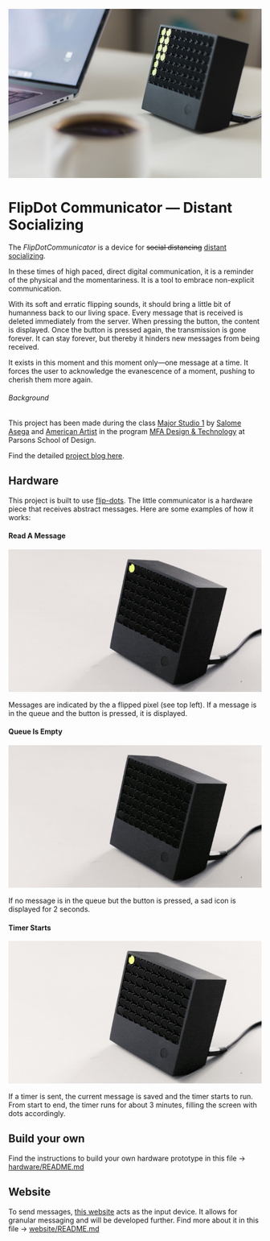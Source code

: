 ![FlipDot Communicator](docs/hero.jpg)

# FlipDot Communicator — Distant Socializing

The *FlipDotCommunicator* is a device for ~~social distancing~~ [distant socializing](https://zirkus-zirkus.com/products/not-alone-bandana).

In these times of high paced, direct digital communication, it is a reminder of the physical and the momentariness. It is a tool to embrace non-explicit communication.

With its soft and erratic flipping sounds, it should bring a little bit of humanness back to our living space. Every message that is received is deleted immediately from the server. When pressing the button, the content is displayed. Once the button is pressed again, the transmission is gone forever. It can stay forever, but thereby it hinders new messages from being received.

It exists in this moment and this moment only—one message at a time. It forces the user to acknowledge the evanescence of a moment, pushing to cherish them more again.

###### Background

This project has been made during the class [Major Studio 1](https://courses.newschool.edu/courses/PGTE5200/1588/) by [Salome Asega](http://www.salome.zone) and [American Artist](https://americanartist.us) in the program [MFA Design & Technology](https://www.newschool.edu/parsons/mfa-design-technology) at Parsons School of Design.

Find the detailed [project blog here](https://olivierbrcknr.github.io/mfadt-ms1-blog/).

## Hardware

This project is built to use [flip-dots](https://github.com/ndsh/flipdots). The little communicator is a hardware piece that receives abstract messages. Here are some examples of how it works:

#### Read A Message
![Read a message](docs/Read.gif)

Messages are indicated by the a flipped pixel (see top left). If a message is in the queue and the button is pressed, it is displayed.

#### Queue Is Empty
![No message](docs/NoMessage.gif)

If no message is in the queue but the button is pressed, a sad icon is displayed for 2 seconds.

#### Timer Starts
![Timer starts](docs/Timer.gif)

If a timer is sent, the current message is saved and the timer starts to run. From start to end, the timer runs for about 3 minutes, filling the screen with dots accordingly.

## Build your own

Find the instructions to build your own hardware prototype in this file → [hardware/README.md](hardware)

## Website

To send messages, [this website](https://flipdot.vercel.app/) acts as the input device. It allows for granular messaging and will be developed further. Find more about it in this file → [website/README.md](website)
